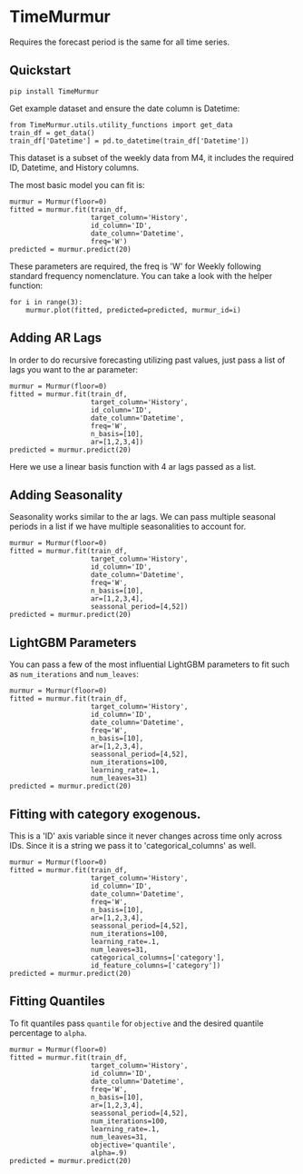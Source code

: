 # TimeMurmur
Requires the forecast period is the same for all time series.
## Quickstart
```
pip install TimeMurmur
```
Get example dataset and ensure the date column is Datetime:
```
from TimeMurmur.utils.utility_functions import get_data
train_df = get_data()
train_df['Datetime'] = pd.to_datetime(train_df['Datetime'])
```
This dataset is a subset of the weekly data from M4, it includes the required ID, Datetime, and History columns.

The most basic model you can fit is:
```
murmur = Murmur(floor=0)
fitted = murmur.fit(train_df,
                    target_column='History',
                    id_column='ID',
                    date_column='Datetime',
                    freq='W')
predicted = murmur.predict(20)
```
These parameters are required, the freq is 'W' for Weekly following standard frequency nomenclature.
You can take a look with the helper function:
```
for i in range(3):
    murmur.plot(fitted, predicted=predicted, murmur_id=i)
```
## Adding AR Lags
In order to do recursive forecasting utilizing past values, just pass a list of lags you want to the ar parameter:
```
murmur = Murmur(floor=0)
fitted = murmur.fit(train_df,
                    target_column='History',
                    id_column='ID',
                    date_column='Datetime',
                    freq='W',
                    n_basis=[10],
                    ar=[1,2,3,4])
predicted = murmur.predict(20)
```
Here we use a linear basis function with 4 ar lags passed as a list.
## Adding Seasonality
Seasonality works similar to the ar lags. We can pass multiple seasonal periods in a list if we have multiple seasonalities to account for.
```
murmur = Murmur(floor=0)
fitted = murmur.fit(train_df,
                    target_column='History',
                    id_column='ID',
                    date_column='Datetime',
                    freq='W',
                    n_basis=[10],
                    ar=[1,2,3,4],
                    seassonal_period=[4,52])
predicted = murmur.predict(20)
```
## LightGBM Parameters
You can pass a few of the most influential LightGBM parameters to fit such as `num_iterations` and `num_leaves`:
```
murmur = Murmur(floor=0)
fitted = murmur.fit(train_df,
                    target_column='History',
                    id_column='ID',
                    date_column='Datetime',
                    freq='W',
                    n_basis=[10],
                    ar=[1,2,3,4],
                    seassonal_period=[4,52],
                    num_iterations=100,
                    learning_rate=.1,
                    num_leaves=31)
predicted = murmur.predict(20)
```
## Fitting with category exogenous.
This is a 'ID' axis variable since it never changes across time only across IDs. Since it is a string we pass it to 'categorical_columns' as well.
```
murmur = Murmur(floor=0)
fitted = murmur.fit(train_df,
                    target_column='History',
                    id_column='ID',
                    date_column='Datetime',
                    freq='W',
                    n_basis=[10],
                    ar=[1,2,3,4],
                    seassonal_period=[4,52],
                    num_iterations=100,
                    learning_rate=.1,
                    num_leaves=31,
                    categorical_columns=['category'],
                    id_feature_columns=['category'])
predicted = murmur.predict(20)
```
## Fitting Quantiles
To fit quantiles pass `quantile` for `objective` and the desired quantile percentage to `alpha`.
```
murmur = Murmur(floor=0)
fitted = murmur.fit(train_df,
                    target_column='History',
                    id_column='ID',
                    date_column='Datetime',
                    freq='W',
                    n_basis=[10],
                    ar=[1,2,3,4],
                    seassonal_period=[4,52],
                    num_iterations=100,
                    learning_rate=.1,
                    num_leaves=31,
                    objective='quantile',
                    alpha=.9)
predicted = murmur.predict(20)
```
